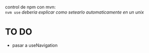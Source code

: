 control de npm con mvn:  
`nvm use`
*deberia explicar como setearlo automaticamente en un unix*

# TO DO
- pasar a useNavigation
